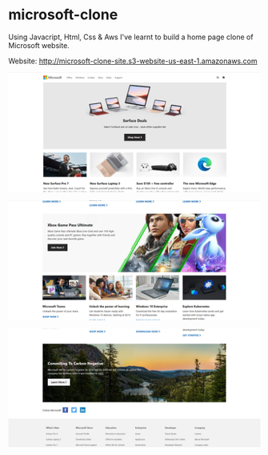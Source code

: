 # microsoft-clone

 Using Javacript, Html, Css & Aws I've learnt to build a home page clone of Microsoft website. 
 
Website: http://microsoft-clone-site.s3-website-us-east-1.amazonaws.com
 
 ![This is an image](https://github.com/Gonzalo6282/microsoft-clone/blob/main/microsoft.png)
 
 ![This is an image](https://github.com/Gonzalo6282/microsoft-clone/blob/main/microsoft2.png)
 
 ![This is an image](https://github.com/Gonzalo6282/microsoft-clone/blob/main/microsoft3.png)


